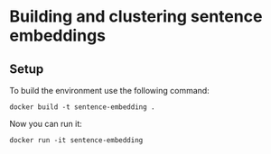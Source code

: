 # Building and clustering sentence embeddings

## Setup

To build the environment use the following command:
```
docker build -t sentence-embedding .
```

Now you can run it:
```
docker run -it sentence-embedding
```
